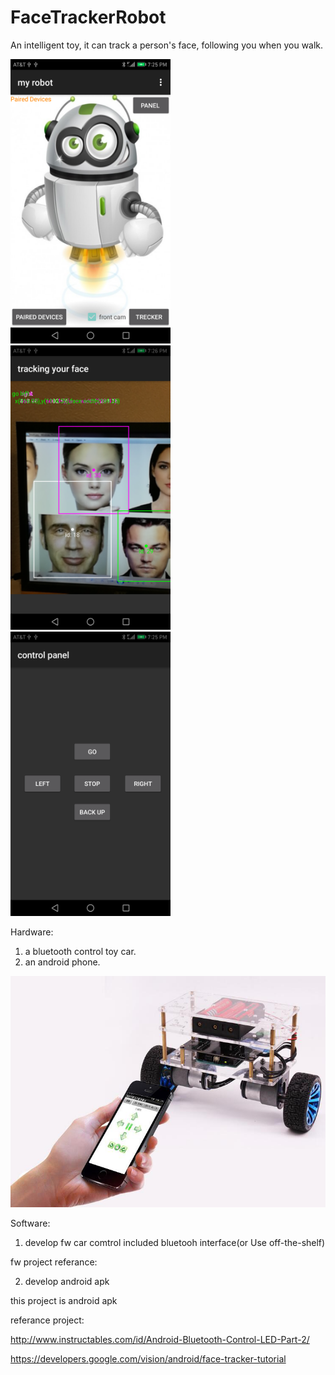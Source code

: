 # FaceTrackerRobot

An intelligent toy, it can track a person's face, following you when you walk.

<img src="https://github.com/JonathanZhew/FaceTrackerRobot/blob/master/MainActivity.png" width="256"><img src="https://github.com/JonathanZhew/FaceTrackerRobot/blob/master/FaceTrackerActivity.png" width="256"><img src="https://github.com/JonathanZhew/FaceTrackerRobot/blob/master/ControlPanelActivity.png" width="256">

Hardware:
1. a bluetooth control toy car.
2. an android phone.

![image](https://github.com/JonathanZhew/FaceTrackerRobot/blob/master/car.png)

Software:

1. develop fw car comtrol included bluetooh interface(or Use off-the-shelf)

fw project referance:

2. develop android apk

this project is android apk

referance project:

http://www.instructables.com/id/Android-Bluetooth-Control-LED-Part-2/

https://developers.google.com/vision/android/face-tracker-tutorial
